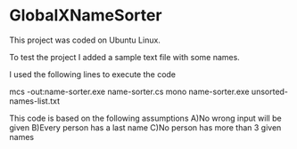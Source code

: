 # GlobalXNameSorter

This project was coded on Ubuntu Linux.

To test the project I added a sample text file with some names.

I used the following lines to execute the code

mcs -out:name-sorter.exe name-sorter.cs
mono name-sorter.exe unsorted-names-list.txt

This code is based on the following assumptions
A)No wrong input will be given
B)Every person has a last name 
C)No person has more than 3 given names
